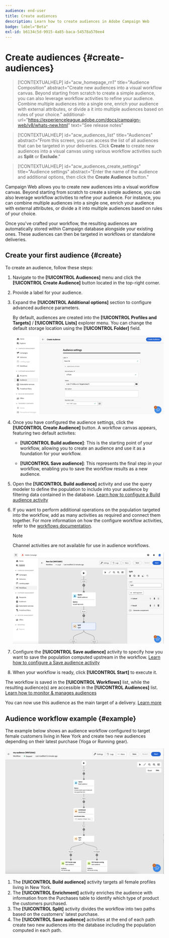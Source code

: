 ```yaml
---
audience: end-user
title: Create audiences
description: Learn how to create audiences in Adobe Campaign Web
badge: label="Beta"
exl-id: b6134c5d-9915-4a85-baca-54578a570ee4
---
```

# Create audiences {#create-audiences}



>[!CONTEXTUALHELP]
>id="acw_homepage_rn1"
>title="Audience Composition"
>abstract="Create new audiences into a visual workflow canvas. Beyond starting from scratch to create a simple audience, you can also leverage workflow activities to refine your audience. Combine multiple audiences into a single one, enrich your audience with external attributes, or divide a it into multiple audiences based on rules of your choice."
>additional-url="https://experienceleague.adobe.com/docs/campaign-web/v8/whats-new.html" text="See release notes"


>[!CONTEXTUALHELP]
>id="acw_audiences_list"
>title="Audiences"
>abstract="From this screen, you can access the list of all audiences that can be targeted in your deliveries. Click **Create** to create new audiences into a visual canvas using various workflow activities such as **Split** or **Exclude**."

>[!CONTEXTUALHELP]
>id="acw_audiences_create_settings"
>title="Audience settings"
>abstract="Enter the name of the audience and additional options, then click the **Create Audience** button."

Campaign Web allows you to create new audiences into a visual workflow canvas. Beyond starting from scratch to create a simple audience, you can also leverage workflow activities to refine your audience. For instance, you can combine multiple audiences into a single one, enrich your audience with external attributes, or divide a it into multiple audiences based on rules of your choice.

Once you've crafted your workflow, the resulting audiences are automatically stored within Campaign database alongside your existing ones. These audiences can then be targeted in workflows or standalone deliveries.

## Create your first audience {#create}

To create an audience, follow these steps:

1. Navigate to the **[!UICONTROL Audiences]** menu and click the **[!UICONTROL Create Audience]** button located in the top-right corner.
1. Provide a label for your audience.
1. Expand the **[!UICONTROL Additional options]** section to configure advanced audience parameters.

    By default, audiences are created into the **[!UICONTROL Profiles and Targets]** / **[!UICONTROL Lists]** explorer menu. You can change the default storage location using the **[!UICONTROL Folder]** field.

    ![](assets/audiences-settings.png)

1. Once you have configured the audience settings, click the **[!UICONTROL Create Audience]** button. A workflow canvas appears, featuring two default activites:

    * **[!UICONTROL Build audience]**: This is the starting point of your workflow, allowing you to create an audience and use it as a foundation for your workflow.

    * **[!UICONTROL Save audience]**: This represents the final step in your workflow, enabling you to save the workflow results as a new audience.

1. Open the **[!UICONTROL Build audience]** activity and use the query modeler to define the population to include into your audience by filtering data contained in the database. [Learn how to configure a Build audience activity](../workflows/activities/build-audience.md)

1. If you want to perform additional operations on the population targeted into the workflow, add as many activities as required and connect them together. For more information on how the configure workflow activities, refer to the [workflows documentation](../workflows/activities/about-activities.md). 

    >[!NOTE]
    >
    >Channel activities are not available for use in audience workflows.

    ![](assets/audience-creation-canvas.png)

1. Configure the **[!UICONTROL Save audience]** activity to specify how you want to save the population computed upstream in the workflow. [Learn how to configure a Save audience activity](../workflows/activities/save-audience.md)

1. When your workflow is ready, click **[!UICONTROL Start]** to execute it.

The workflow is saved in the **[!UICONTROL Workflows]** list, while the resulting audience(s) are accessible in the **[!UICONTROL Audiences]** list. [Learn how to monitor & manages audiences](manage-audience.md)

You can now use this audience as the main target of a delivery. [Learn more](add-audience.md)

## Audience workflow example {#example}

The example below shows an audience workflow configured to target female customers living in New York and create two new audiences depending on their latest purchase (Yoga or Running gear).

![](assets/audiences-example.png)

1. The **[!UICONTROL Build audience]** activity targets all female profiles living in New York.
1. The **[!UICONTROL Enrichment]** activity enriches the audience with information from the Purchases table to identify which type of product the customers purchased.
1. The **[!UICONTROL Split]** activity divides the workflow into two paths based on the customers' latest purchase.
1. The **[!UICONTROL Save audience]** activities at the end of each path  create two new audiences into the database including the population computed in each path.
